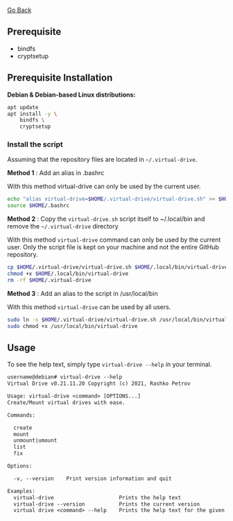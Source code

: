 [Go Back](https://github.com/rashkopetrov/virtual-drive/)

## Prerequisite

-   bindfs
-   cryptsetup

## Prerequisite Installation

**Debian & Debian-based Linux distributions:**

```bash
apt update
apt install -y \
    bindfs \
    cryptsetup
```

### Install the script

Assuming that the repository files are located in `~/.virtual-drive`.

**Method 1** : Add an alias in .bashrc

With this method virtual-drive can only be used by the current user.

```bash
echo "alias virtual-drive=$HOME/.virtual-drive/virtual-drive.sh" >> $HOME/.bashrc
source $HOME/.bashrc
```

**Method 2** : Copy the `virtual-drive.sh` script itself to ~/.local/bin and remove the `~/.virtual-drive` directory

With this method `virtual-drive` command can only be used by the current user. Only the script file is kept on your machine and not the entire GitHub repository.

```bash
cp $HOME/.virtual-drive/virtual-drive.sh $HOME/.local/bin/virtual-drive
chmod +x $HOME/.local/bin/virtual-drive
rm -rf $HOME/.virtual-drive
```

**Method 3** : Add an alias to the script in /usr/local/bin

With this method `virtual-drive` can be used by all users.

```bash
sudo ln -s $HOME/.virtual-drive/virtual-drive.sh /usr/local/bin/virtual-drive
sudo chmod +x /usr/local/bin/virtual-drive
```

## Usage

To see the help text, simply type `virtual-drive --help` in your terminal.

```txt
username@debian# virtual-drive --help
Virtual Drive v0.21.11.20 Copyright (c) 2021, Rashko Petrov

Usage: virtual-drive <command> [OPTIONS...]
Create/Mount virtual drives with ease.

Commands:

  create
  mount
  unmount|umount
  list
  fix

Options:

  -v, --version    Print version information and quit

Examples:
  virtual-drive                     Prints the help text
  virtual-drive --version           Prints the current version
  virtual drive <command> --help    Prints the help text for the given command
```
